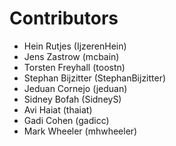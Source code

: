 # Contributors

- Hein Rutjes (IjzerenHein)
- Jens Zastrow (mcbain)
- Torsten Freyhall (toostn)
- Stephan Bijzitter (StephanBijzitter)
- Jeduan Cornejo (jeduan)
- Sidney Bofah (SidneyS)
- Avi Haiat (thaiat)
- Gadi Cohen (gadicc)
- Mark Wheeler (mhwheeler)
